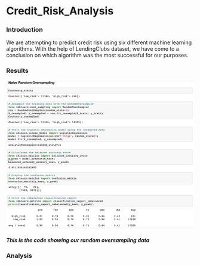 # Credit_Risk_Analysis

### Introduction
We are attempting to predict credit risk using six different machine learning algorithms. With the help of LendingClubs dataset, we have come to a conclusion on which algorithm was the most successful for our purposes.

### Results
![RandomOversampling](https://github.com/shaneabbley/Credit_Risk_Analysis/blob/main/Module-17-Challenge-Resources/RandomOversampling.png)
##### This is the code showing our random oversampling data

### Analysis
